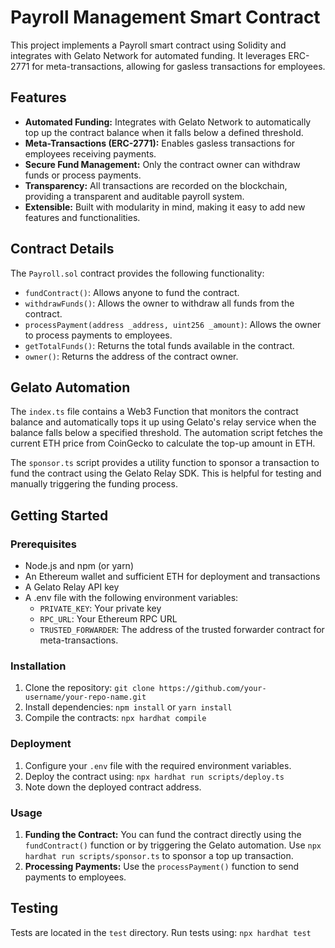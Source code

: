 # Payroll Management Smart Contract

This project implements a Payroll smart contract using Solidity and integrates with Gelato Network for automated funding. It leverages ERC-2771 for meta-transactions, allowing for gasless transactions for employees.

## Features

* **Automated Funding:** Integrates with Gelato Network to automatically top up the contract balance when it falls below a defined threshold.
* **Meta-Transactions (ERC-2771):** Enables gasless transactions for employees receiving payments.
* **Secure Fund Management:** Only the contract owner can withdraw funds or process payments.
* **Transparency:** All transactions are recorded on the blockchain, providing a transparent and auditable payroll system.
* **Extensible:** Built with modularity in mind, making it easy to add new features and functionalities.

## Contract Details

The `Payroll.sol` contract provides the following functionality:

* `fundContract()`: Allows anyone to fund the contract.
* `withdrawFunds()`: Allows the owner to withdraw all funds from the contract.
* `processPayment(address _address, uint256 _amount)`: Allows the owner to process payments to employees.
* `getTotalFunds()`: Returns the total funds available in the contract.
* `owner()`: Returns the address of the contract owner.

## Gelato Automation

The `index.ts` file contains a Web3 Function that monitors the contract balance and automatically tops it up using Gelato's relay service when the balance falls below a specified threshold.  The automation script fetches the current ETH price from CoinGecko to calculate the top-up amount in ETH.

The `sponsor.ts` script provides a utility function to sponsor a transaction to fund the contract using the Gelato Relay SDK.  This is helpful for testing and manually triggering the funding process.

## Getting Started

### Prerequisites

* Node.js and npm (or yarn)
* An Ethereum wallet and sufficient ETH for deployment and transactions
* A Gelato Relay API key
* A .env file with the following environment variables:
  * `PRIVATE_KEY`: Your private key
  * `RPC_URL`: Your Ethereum RPC URL
  * `TRUSTED_FORWARDER`: The address of the trusted forwarder contract for meta-transactions.

### Installation

1. Clone the repository: `git clone https://github.com/your-username/your-repo-name.git`
2. Install dependencies: `npm install` or `yarn install`
3. Compile the contracts: `npx hardhat compile`

### Deployment

1. Configure your `.env` file with the required environment variables.
2. Deploy the contract using: `npx hardhat run scripts/deploy.ts`
3. Note down the deployed contract address.

### Usage

1. **Funding the Contract:** You can fund the contract directly using the `fundContract()` function or by triggering the Gelato automation.  Use `npx hardhat run scripts/sponsor.ts` to sponsor a top up transaction.
2. **Processing Payments:**  Use the `processPayment()` function to send payments to employees.

## Testing

Tests are located in the `test` directory. Run tests using:  `npx hardhat test`